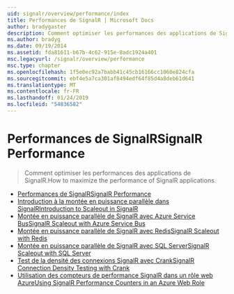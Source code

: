 ```yaml
---
uid: signalr/overview/performance/index
title: Performances de SignalR | Microsoft Docs
author: bradygaster
description: Comment optimiser les performances des applications de SignalR.
ms.author: bradyg
ms.date: 09/19/2014
ms.assetid: fda81611-b67b-4c62-915e-8adc1924a401
msc.legacyurl: /signalr/overview/performance
msc.type: chapter
ms.openlocfilehash: 1f5e0ec92a7babb41c45cb16166cc1060e824cfa
ms.sourcegitcommit: ebf4e5a7ca301af8494edf64f85d4a8deb61d641
ms.translationtype: MT
ms.contentlocale: fr-FR
ms.lasthandoff: 01/24/2019
ms.locfileid: "54836582"
---
```

<a name="signalr-performance"></a><span data-ttu-id="41f61-103">Performances de SignalR</span><span class="sxs-lookup"><span data-stu-id="41f61-103">SignalR Performance</span></span>
====================
> <span data-ttu-id="41f61-104">Comment optimiser les performances des applications de SignalR.</span><span class="sxs-lookup"><span data-stu-id="41f61-104">How to maximize the performance of SignalR applications.</span></span>


- [<span data-ttu-id="41f61-105">Performances de SignalR</span><span class="sxs-lookup"><span data-stu-id="41f61-105">SignalR Performance</span></span>](signalr-performance.md)
- [<span data-ttu-id="41f61-106">Introduction à la montée en puissance parallèle dans SignalR</span><span class="sxs-lookup"><span data-stu-id="41f61-106">Introduction to Scaleout in SignalR</span></span>](scaleout-in-signalr.md)
- [<span data-ttu-id="41f61-107">Montée en puissance parallèle de SignalR avec Azure Service Bus</span><span class="sxs-lookup"><span data-stu-id="41f61-107">SignalR Scaleout with Azure Service Bus</span></span>](scaleout-with-windows-azure-service-bus.md)
- [<span data-ttu-id="41f61-108">Montée en puissance parallèle de SignalR avec Redis</span><span class="sxs-lookup"><span data-stu-id="41f61-108">SignalR Scaleout with Redis</span></span>](scaleout-with-redis.md)
- [<span data-ttu-id="41f61-109">Montée en puissance parallèle de SignalR avec SQL Server</span><span class="sxs-lookup"><span data-stu-id="41f61-109">SignalR Scaleout with SQL Server</span></span>](scaleout-with-sql-server.md)
- [<span data-ttu-id="41f61-110">Test de la densité des connexions SignalR avec Crank</span><span class="sxs-lookup"><span data-stu-id="41f61-110">SignalR Connection Density Testing with Crank</span></span>](signalr-connection-density-testing-with-crank.md)
- [<span data-ttu-id="41f61-111">Utilisation des compteurs de performance SignalR dans un rôle web Azure</span><span class="sxs-lookup"><span data-stu-id="41f61-111">Using SignalR Performance Counters in an Azure Web Role</span></span>](using-signalr-performance-counters-in-an-azure-web-role.md)
